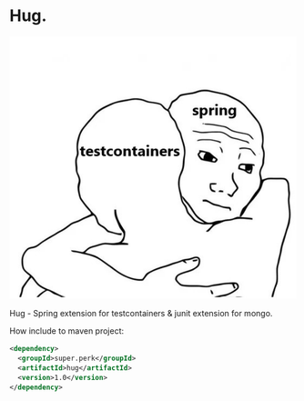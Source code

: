 # Hug. 

<p style="text-align: center;">
  <img src="docs/meme.jpg" alt=""/>
</p>

Hug - Spring extension for testcontainers & junit extension for mongo.

How include to maven project:
```xml
<dependency>
  <groupId>super.perk</groupId>
  <artifactId>hug</artifactId>
  <version>1.0</version>
</dependency>
```